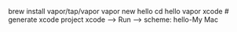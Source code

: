 brew install vapor/tap/vapor
vapor new hello
cd hello
vapor xcode # generate xcode project
xcode --> Run --> scheme: hello-My Mac
